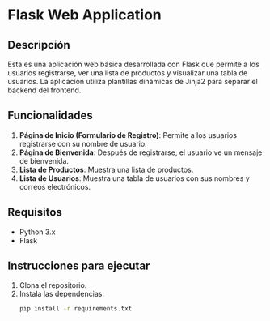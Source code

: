 # Flask Web Application

## Descripción
Esta es una aplicación web básica desarrollada con Flask que permite a los usuarios registrarse, ver una lista de productos y visualizar una tabla de usuarios. La aplicación utiliza plantillas dinámicas de Jinja2 para separar el backend del frontend.

## Funcionalidades
1. **Página de Inicio (Formulario de Registro)**: Permite a los usuarios registrarse con su nombre de usuario.
2. **Página de Bienvenida**: Después de registrarse, el usuario ve un mensaje de bienvenida.
3. **Lista de Productos**: Muestra una lista de productos.
4. **Lista de Usuarios**: Muestra una tabla de usuarios con sus nombres y correos electrónicos.

## Requisitos
- Python 3.x
- Flask

## Instrucciones para ejecutar
1. Clona el repositorio.
2. Instala las dependencias:
   ```bash
   pip install -r requirements.txt